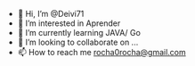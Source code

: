 - 👋 Hi, I’m @Deivi71
- 👀 I’m interested in  Aprender      
- 🌱 I’m currently learning  JAVA/ Go
- 💞️ I’m looking to collaborate on ...
- 📫 How to reach me  rocha0rocha@gmail.com

<!---
Deivi71/Deivi71 is a ✨ special ✨ repository because its `README.md` (this file) appears on your GitHub profile.
You can click the Preview link to take a look at your changes.
--->
